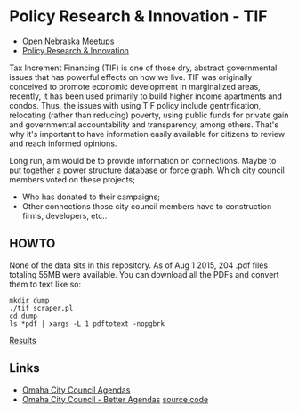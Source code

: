 # Policy Research & Innovation - TIF

* [Open Nebraska](http://opennebraska.io) [Meetups](http://www.meetup.com/Open-Nebraska-Meetup/)
* [Policy Research & Innovation](http://www.prineb.org)

Tax Increment Financing (TIF) is one of those dry, abstract governmental
issues that has powerful effects on how we live. TIF was originally conceived
to promote economic development in marginalized areas, recently, it has been
used primarily to build higher income apartments and condos. Thus, the issues
with using TIF policy include gentrification, relocating (rather than
reducing) poverty, using public funds for private gain and governmental
accountability and transparency, among others. That's why it's important to
have information easily available for citizens to review and reach informed
opinions.

Long run, aim would be to provide information on connections. Maybe to put
together a power structure database or force graph.  Which city council
members voted on these projects;

* Who has donated to their campaigns; 
* Other connections those city council members have to construction firms, developers, etc..

## HOWTO

None of the data sits in this repository. As of Aug 1 2015, 204 .pdf files 
totaling 55MB were available. You can download all the PDFs and convert
them to text like so:

````
mkdir dump
./tif_scraper.pl
cd dump
ls *pdf | xargs -L 1 pdftotext -nopgbrk
````

[Results](https://gist.github.com/jhannah/6b7bdab2c32822af7d99)

## Links

* [Omaha City Council Agendas](http://www.cityofomaha.org/cityclerk/city-council/agendas)
* [Omaha City Council - Better Agendas](http://agendas.dataomaha.com/) [source code](https://github.com/mattdsteele/hackomaha-council-agendas)


